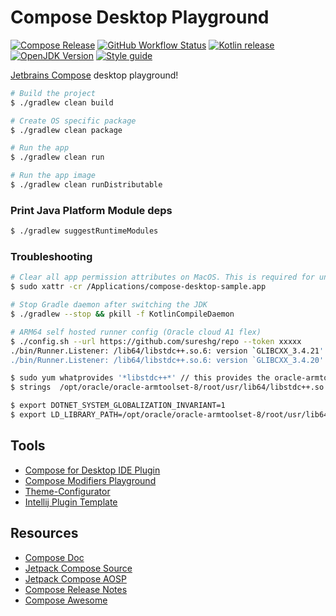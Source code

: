 # Compose Desktop Playground

[![Compose Release][cfd_img]][cfd_url]
[![GitHub Workflow Status][shieldio_img]][gha_url]
[![Kotlin release][kt_img]][kt_url]
[![OpenJDK Version][java_img]][java_url]
[![Style guide][sty_img]][sty_url]

[Jetbrains Compose][0] desktop playground!

```bash
# Build the project
$ ./gradlew clean build

# Create OS specific package
$ ./gradlew clean package

# Run the app
$ ./gradlew clean run

# Run the app image
$ ./gradlew clean runDistributable
```

### Print Java Platform Module deps

```bash
$ ./gradlew suggestRuntimeModules
```

### Troubleshooting

```bash
# Clear all app permission attributes on MacOS. This is required for unsigned app to work on MacOS
$ sudo xattr -cr /Applications/compose-desktop-sample.app

# Stop Gradle daemon after switching the JDK
$ ./gradlew --stop && pkill -f KotlinCompileDaemon

# ARM64 self hosted runner config (Oracle cloud A1 flex)
$ ./config.sh --url https://github.com/sureshg/repo --token xxxxx
./bin/Runner.Listener: /lib64/libstdc++.so.6: version `GLIBCXX_3.4.21' not found (required by ./bin/Runner.Listener)
./bin/Runner.Listener: /lib64/libstdc++.so.6: version `GLIBCXX_3.4.20' not found (required by ./bin/Runner.Listener)

$ sudo yum whatprovides '*libstdc++*' // this provides the oracle-armtoolset location OR "locate libstdc++.so"
$ strings  /opt/oracle/oracle-armtoolset-8/root/usr/lib64/libstdc++.so | grep -i glib

$ export DOTNET_SYSTEM_GLOBALIZATION_INVARIANT=1
$ export LD_LIBRARY_PATH=/opt/oracle/oracle-armtoolset-8/root/usr/lib64:/usr/local/lib:/usr/lib:/usr/local/lib64:/usr/lib64

```

## Tools

- [Compose for Desktop IDE Plugin](https://plugins.jetbrains.com/plugin/16541-compose-for-desktop-ide-support)
- [Compose Modifiers Playground](https://plugins.jetbrains.com/plugin/16417-compose-modifiers-playground)
- [Theme-Configurator](https://github.com/supertechninja/Jetpack-Compose-Theme-Configurator)
- [Intellij Plugin Template](https://github.com/JetBrains/compose-jb/tree/master/examples/intelliJPlugin)

## Resources

- [Compose Doc](https://developer.android.com/jetpack/compose/documentation)
- [Jetpack Compose Source](https://github.com/androidx/androidx/tree/androidx-main/compose)
- [Jetpack Compose AOSP](https://cs.android.com/androidx/platform/frameworks/support/+/androidx-main:compose/)
- [Compose Release Notes](https://developer.android.com/jetpack/androidx/releases/compose)
- [Compose Awesome](https://github.com/jetpack-compose/jetpack-compose-awesome)

[0]: https://www.jetbrains.com/lp/compose

[1]: https://filiph.github.io/raytracer/

[2]: https://github.com/filiph/filiphnet/blob/master/tool/spanify.dart

[3]: https://github.com/RayTracing/raytracing.github.io

[github-packages]: https://github.com/sureshg/compose-desktop-sample/packages

[cfd_url]: https://github.com/JetBrains/compose-jb/releases

[cfd_img]: https://img.shields.io/github/v/release/JetBrains/compose-jb?color=3cdc84&include_prereleases&label=Compose%20Desktop&logo=apache-rocketmq&logoColor=3cdc84&style=for-the-badge

[kt_url]: https://github.com/JetBrains/kotlin/releases/latest

[kt_img]: https://img.shields.io/github/v/release/Jetbrains/kotlin?color=7f53ff&label=Kotlin&logo=kotlin&logoColor=7f53ff&style=for-the-badge

[java_url]: https://jdk.java.net/

[java_img]: https://img.shields.io/badge/OpenJDK-jdk--18-ea791d?logo=java&style=for-the-badge&logoColor=ea791d

[gha_url]: https://github.com/sureshg/compose-desktop-sample/actions/workflows/build.yml

[gha_img]: https://github.com/sureshg/compose-desktop-sample/actions/workflows/build.yml/badge.svg?branch=main

[shieldio_img]: https://img.shields.io/github/workflow/status/sureshg/compose-desktop-sample/Compose%20Desktop%20Build/main?color=green&label=Build&logo=Github-Actions&logoColor=green&style=for-the-badge

[sty_url]: https://kotlinlang.org/docs/coding-conventions.html

[sty_img]: https://img.shields.io/badge/style-Kotlin--Official-40c4ff.svg?style=for-the-badge&logo=kotlin&logoColor=40c4ff
